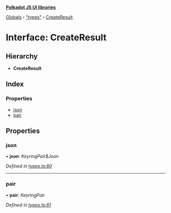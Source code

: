 **[Polkadot JS UI libraries](../README.md)**

[Globals](../globals.md) › [&quot;types&quot;](../modules/_types_.md) › [CreateResult](_types_.createresult.md)

# Interface: CreateResult

## Hierarchy

* **CreateResult**

## Index

### Properties

* [json](_types_.createresult.md#json)
* [pair](_types_.createresult.md#pair)

## Properties

###  json

• **json**: *KeyringPair$Json*

*Defined in [types.ts:60](https://github.com/polkadot-js/ui/blob/b9f45d1/packages/ui-keyring/src/types.ts#L60)*

___

###  pair

• **pair**: *KeyringPair*

*Defined in [types.ts:61](https://github.com/polkadot-js/ui/blob/b9f45d1/packages/ui-keyring/src/types.ts#L61)*
